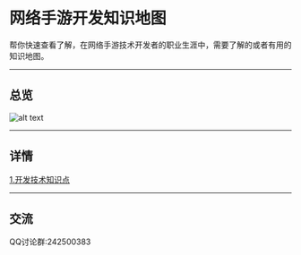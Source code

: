 # 网络手游开发知识地图
帮你快速查看了解，在网络手游技术开发者的职业生涯中，需要了解的或者有用的知识地图。

----
## 总览
![alt text](https://github.com/gonglei007/GameDevMind/blob/main/exports/0.总览.png?raw=true)

----
## 详情
[1.开发技术知识点](https://github.com/gonglei007/GameDevMind/blob/main/exports/1.开发技术知识点?raw=true)

----
## 交流
QQ讨论群:242500383
